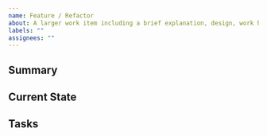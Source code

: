 ```yaml
---
name: Feature / Refactor
about: A larger work item including a brief explanation, design, work history. Needs to broken down into smaller tasks.
labels: ""
assignees: ""
---
```


<!-- Fill in relevant sections, remove the rest. -->

## Summary
<!-- The goal is … -->

## Current State
<!-- Currently, … -->

## Tasks
<!--
- [ ] First step: #…
- [ ] Stabilization
- [ ] #59
-->
